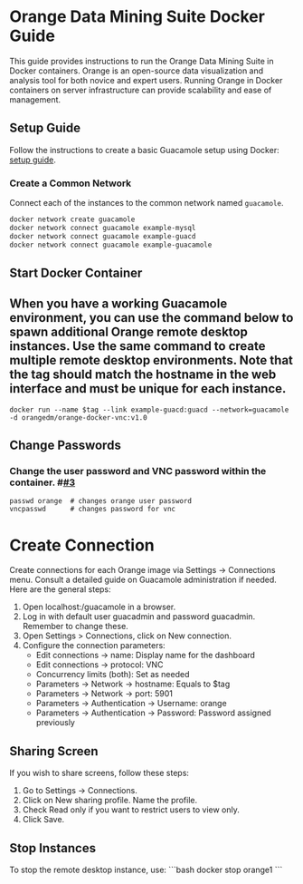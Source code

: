 # Orange Data Mining Suite Docker Guide #

This guide provides instructions to run the Orange Data Mining Suite in Docker containers. Orange is an open-source data visualization and analysis tool for both novice and expert users. Running Orange in Docker containers on server infrastructure can provide scalability and ease of management.

## Setup Guide ##
Follow the instructions to create a basic Guacamole setup using Docker: [setup guide](https://www.linode.com/docs/guides/installing-apache-guacamole-through-docker/).

### Create a Common Network ###
Connect each of the instances to the common network named `guacamole`.

```sh
docker network create guacamole
docker network connect guacamole example-mysql
docker network connect guacamole example-guacd
docker network connect guacamole example-guacamole
```
## Start Docker Container ##

## When you have a working Guacamole environment, you can use the command below to spawn additional Orange remote desktop instances. Use the same command to create multiple remote desktop environments. Note that the tag should match the hostname in the web interface and must be unique for each instance.

```tag=orange1  # Define a unique tag for the instance
docker run --name $tag --link example-guacd:guacd --network=guacamole -d orangedm/orange-docker-vnc:v1.0
```
## Change Passwords ##
### Change the user password and VNC password within the container. #[#3](https://github.com/biolab/orange-docker/issues/3) ###
```docker exec -it $tag /bin/bash
passwd orange  # changes orange user password
vncpasswd      # changes password for vnc
```
# Create Connection

Create connections for each Orange image via Settings -> Connections menu. Consult a detailed guide on Guacamole administration if needed. Here are the general steps:

1. Open localhost:<port>/guacamole in a browser.
2. Log in with default user guacadmin and password guacadmin. Remember to change these.
3. Open Settings > Connections, click on New connection.
4. Configure the connection parameters:
   - Edit connections -> name: Display name for the dashboard
   - Edit connections -> protocol: VNC
   - Concurrency limits (both): Set as needed
   - Parameters -> Network -> hostname: Equals to $tag
   - Parameters -> Network -> port: 5901
   - Parameters -> Authentication -> Username: orange
   - Parameters -> Authentication -> Password: Password assigned previously

## Sharing Screen

If you wish to share screens, follow these steps:

1. Go to Settings -> Connections.
2. Click on New sharing profile. Name the profile.
3. Check Read only if you want to restrict users to view only.
4. Click Save.

## Stop Instances

To stop the remote desktop instance, use:
\`\`\`bash
docker stop orange1
\`\`\`
